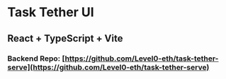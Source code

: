 # Task Tether UI

## React + TypeScript + Vite

### Backend Repo: [https://github.com/Level0-eth/task-tether-serve](https://github.com/Level0-eth/task-tether-serve)

